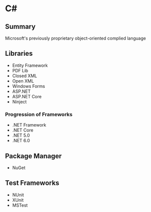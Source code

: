 # C\#
## Summary
Microsoft's previously proprietary object-oriented complied language

## Libraries
- Entity Framework
- PDF Lib
- Closed XML
- Open XML
- Windows Forms
- ASP.NET
- ASP.NET Core
- Ninject

### Progression of Frameworks
- .NET Framework
- .NET Core
- .NET 5.0
- .NET 6.0

## Package Manager
- NuGet

## Test Frameworks
- NUnit
- XUnit
- MSTest